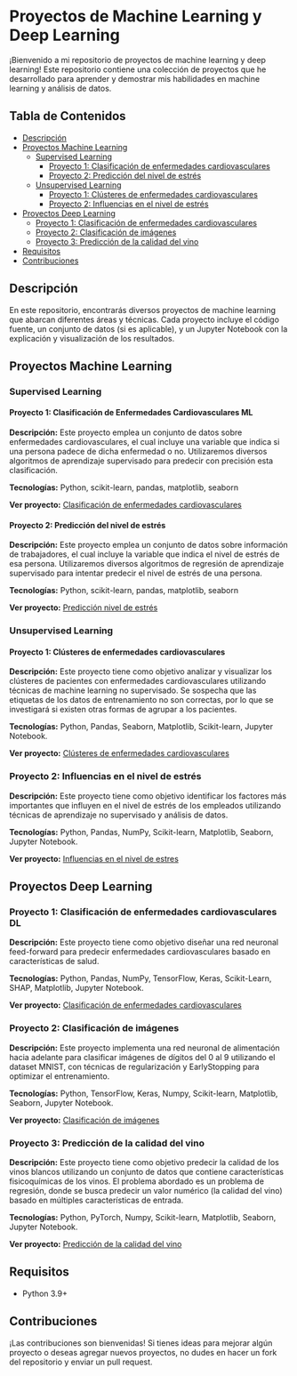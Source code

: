 # Proyectos de Machine Learning y Deep Learning

¡Bienvenido a mi repositorio de proyectos de machine learning y deep learning! Este repositorio contiene una colección de proyectos que he desarrollado para aprender y demostrar mis habilidades en machine learning y análisis de datos.

## Tabla de Contenidos

- [Descripción](#descripción)
- [Proyectos Machine Learning](#proyectos-machine-learning)
  - [Supervised Learning](#supervised-learning) 
    - [Proyecto 1: Clasificación de enfermedades cardiovasculares](#proyecto-1-clasificación-de-enfermedades-cardiovasculares-ml)
    - [Proyecto 2: Predicción del nivel de estrés](#proyecto-2-predicción-del-nivel-de-estrés)
  - [Unsupervised Learning](#unsupervised-learning)
    - [Proyecto 1: Clústeres de enfermedades cardiovasculares](#proyecto-1-clústeres-de-enfermedades-cardiovasculares)
    - [Proyecto 2: Influencias en el nivel de estrés](#proyecto-2-influencias-en-el-nivel-de-estrés)
- [Proyectos Deep Learning](#proyectos-deep-learning)
  - [Proyecto 1: Clasificación de enfermedades cardiovasculares](#proyecto-1-clasificación-de-enfermedades-cardiovasculares-dl)
  - [Proyecto 2: Clasificación de imágenes](#proyecto-2-clasificación-de-imágenes)
  - [Proyecto 3: Predicción de la calidad del vino](#proyecto-3-predicción-de-la-calidad-del-vino)
- [Requisitos](#requisitos)
- [Contribuciones](#contribuciones)

## Descripción

En este repositorio, encontrarás diversos proyectos de machine learning que abarcan diferentes áreas y técnicas. Cada proyecto incluye el código fuente, un conjunto de datos (si es aplicable), y un Jupyter Notebook con la explicación y visualización de los resultados.

## Proyectos Machine Learning

### Supervised Learning

#### Proyecto 1: Clasificación de Enfermedades Cardiovasculares ML

**Descripción:** Este proyecto emplea un conjunto de datos sobre enfermedades cardiovasculares, el cual incluye una variable que indica si una persona padece de dicha enfermedad o no. Utilizaremos diversos algoritmos de aprendizaje supervisado para predecir con precisión esta clasificación.

**Tecnologías:** Python, scikit-learn, pandas, matplotlib, seaborn

**Ver proyecto:** [Clasificación de enfermedades cardiovasculares](./Proyectos_Machine_Learning/Supervised_Learning/Clasificacion_Enfermedades_Cardiovasculares)

#### Proyecto 2: Predicción del nivel de estrés

**Descripción:** Este proyecto emplea un conjunto de datos sobre información de trabajadores, el cual incluye la variable que indica el nivel de estrés de esa persona. Utilizaremos diversos algoritmos de regresión de aprendizaje supervisado para intentar predecir el nivel de estrés de una persona.

**Tecnologías:** Python, scikit-learn, pandas, matplotlib, seaborn

**Ver proyecto:** [Predicción nivel de estrés](./Proyectos_Machine_Learning/Supervised_Learning/Prediccion_Nivel_Estres)

### Unsupervised Learning

#### Proyecto 1: Clústeres de enfermedades cardiovasculares

**Descripción:** Este proyecto tiene como objetivo analizar y visualizar los clústeres de pacientes con enfermedades cardiovasculares utilizando técnicas de machine learning no supervisado. Se sospecha que las etiquetas de los datos de entrenamiento no son correctas, por lo que se investigará si existen otras formas de agrupar a los pacientes.

**Tecnologías:** Python, Pandas, Seaborn, Matplotlib, Scikit-learn, Jupyter Notebook.

**Ver proyecto:** [Clústeres de enfermedades cardiovasculares](./Proyectos_Machine_Learning/Unsupervised_Learning/Clusteres_enfermedades_cardiovasculares)

### Proyecto 2: Influencias en el nivel de estrés

**Descripción:** Este proyecto tiene como objetivo identificar los factores más importantes que influyen en el nivel de estrés de los empleados utilizando técnicas de aprendizaje no supervisado y análisis de datos.

**Tecnologías:** Python, Pandas, NumPy, Scikit-learn, Matplotlib, Seaborn, Jupyter Notebook.

**Ver proyecto:** [Influencias en el nivel de estres](./Proyectos_Machine_Learning/Unsupervised_Learning/Influencias_nivel_estres)

## Proyectos Deep Learning

### Proyecto 1: Clasificación de enfermedades cardiovasculares DL

**Descripción:** Este proyecto tiene como objetivo diseñar una red neuronal feed-forward para predecir enfermedades cardiovasculares basado en características de salud.

**Tecnologías:** Python, Pandas, NumPy, TensorFlow, Keras, Scikit-Learn, SHAP, Matplotlib, Jupyter Notebook.

**Ver proyecto:** [Clasificación de enfermedades cardiovasculares](./Proyectos_Deep_Learning/Clasificacion_Enfermedades_Cardiovasculares)

### Proyecto 2: Clasificación de imágenes

**Descripción:** Este proyecto implementa una red neuronal de alimentación hacia adelante para clasificar imágenes de dígitos del 0 al 9 utilizando el dataset MNIST, con técnicas de regularización y EarlyStopping para optimizar el entrenamiento.

**Tecnologías:** Python, TensorFlow, Keras, Numpy, Scikit-learn, Matplotlib, Seaborn, Jupyter Notebook.

**Ver proyecto:** [Clasificación de imágenes](./Proyectos_Deep_Learning/Clasificacion_Imagenes)

### Proyecto 3: Predicción de la calidad del vino

**Descripción:** Este proyecto tiene como objetivo predecir la calidad de los vinos blancos utilizando un conjunto de datos que contiene características fisicoquímicas de los vinos. El problema abordado es un problema de regresión, donde se busca predecir un valor numérico (la calidad del vino) basado en múltiples características de entrada.

**Tecnologías:** Python, PyTorch, Numpy, Scikit-learn, Matplotlib, Seaborn, Jupyter Notebook.

**Ver proyecto:** [Predicción de la calidad del vino](./Proyectos_Deep_Learning/Prediccion_Calidad_Vino)

## Requisitos

- Python 3.9+

## Contribuciones

¡Las contribuciones son bienvenidas! Si tienes ideas para mejorar algún proyecto o deseas agregar nuevos proyectos, no dudes en hacer un fork del repositorio y enviar un pull request.
